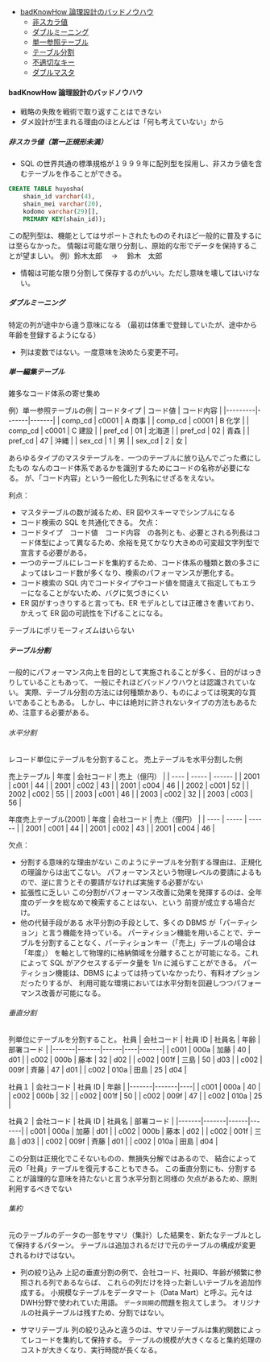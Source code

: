 <!-- TOC -->

- [badKnowHow 論理設計のバッドノウハウ](#badKnowHow論理設計のバッドノウハウ)
  - [非スカラ値](#非スカラ値)
  - [ダブルミーニング](#ダブルミーニング)
  - [単一参照テーブル](#単一参照テーブル)
  - [テーブル分割](#テーブル分割)
  - [不適切なキー](#不適切なキー)
  - [ダブルマスタ](#ダブルマスタ)

<!-- /TOC -->

#### badKnowHow 論理設計のバッドノウハウ

- 戦略の失敗を戦術で取り返すことはできない
- ダメ設計が生まれる理由のほとんどは「何も考えていない」から

##### 非スカラ値（第一正規形未満）

- SQL の世界共通の標準規格が１９９９年に配列型を採用し、非スカラ値を含むテーブルを作ることができる。

```SQL
CREATE TABLE huyosha(
    shain_id varchar(4),
    shain_mei varchar(20),
    kodomo varchar(29)[],
    PRIMARY KEY(shain_id));
```

この配列型は、機能としてはサポートされたもののそれほど一般的に普及するには至らなかった。
情報は可能な限り分割し、原始的な形でデータを保持することが望ましい。
例）鈴木太郎　 → 　鈴木　太郎

- 情報は可能な限り分割して保存するのがいい。ただし意味を壊してはいけない。

##### ダブルミーニング

特定の列が途中から違う意味になる
（最初は体重で登録していたが、途中から年齢を登録するようになる）

- 列は変数ではない。一度意味を決めたら変更不可。

##### 単一編集テーブル

雑多なコード体系の寄せ集め

例）単一参照テーブルの例
| コードタイプ | コード値 | コード内容 |
|---------|-------|-------|
| comp_cd | c0001 | A 商事 |
| comp_cd | c0001 | B 化学 |
| comp_cd | c0001 | C 建設 |
| pref_cd | 01 | 北海道 |
| pref_cd | 02 | 青森 |
| pref_cd | 47 | 沖縄 |
| sex_cd | 1 | 男 |
| sex_cd | 2 | 女 |

あらゆるタイプのマスタテーブルを、一つのテーブルに放り込んでごった煮にしたもの
なんのコード体系であるかを識別するためにコードの名称が必要になる。
が、「コード内容」という一般化した列名にせざるをえない。

利点：

- マスタテーブルの数が減るため、ER 図やスキーマでシンプルになる
- コード検索の SQL を共通化できる。
  欠点：
- コードタイプ　コード値　コード内容　の各列とも、必要とされる列長はコード体型によって異なるため、余裕を見てかなり大きめの可変超文字列型で宣言する必要がある。
- 一つのテーブルにレコードを集約するため、コード体系の種類と数の多さによってはレコード数が多くなり、検索のパフォーマンスが悪化する。
- コード検索の SQL 内でコードタイプやコード値を間違えて指定してもエラーになることがないため、バグに気づきにくい
- ER 図がすっきりすると言っても、ER モデルとしては正確さを書いており、かえって ER 図の可読性を下げることになる。

テーブルにポリモーフィズムはいらない

##### テーブル分割

一般的にパフォーマンス向上を目的として実施されることが多く、目的がはっきりしていることもあって、
一般にそれほどバッドノウハウとは認識されていない。
実際、テーブル分割の方法には何種類かあり、ものによっては現実的な買いであることもある。
しかし、中には絶対に許されないタイプの方法もあるため、注意する必要がある。

###### 水平分割

レコード単位にテーブルを分割すること。
売上テーブルを水平分割した例

売上テーブル
| 年度 | 会社コード | 売上（億円） |
| ---- | ----- | ------ |
| 2001 | c001 | 44 |
| 2001 | c002 | 43 |
| 2001 | c004 | 46 |
| 2002 | c001 | 52 |
| 2002 | c002 | 55 |
| 2003 | c001 | 46 |
| 2003 | c002 | 32 |
| 2003 | c003 | 56 |

年度売上テーブル(2001)
| 年度 | 会社コード | 売上（億円） |
| ---- | ----- | ------ |
| 2001 | c001 | 44 |
| 2001 | c002 | 43 |
| 2001 | c004 | 46 |

欠点：

- 分割する意味的な理由がない
  このようにテーブルを分割する理由は、正規化の理論からは出てこない。
  パフォーマンスという物理レベルの要請によるもので、逆に言うとその要請がなければ実施する必要がない
- 拡張性に乏しい
  この分割がパフォーマンス改善に効果を発揮するのは、全年度のデータを総なめで検索することはない、という
  前提が成立する場合だけ。
- 他の代替手段がある
  水平分割の手段として、多くの DBMS が「パーティション」と言う機能を持っている。
  パーティション機能を用いることで、テーブルを分割することなく、パーティションキー（「売上」テーブルの場合は「年度」）
  を軸として物理的に格納領域を分離することが可能になる。これによって SQL がアクセスするデータ量を 1/n に減らすことができる。
  パーティション機能は、DBMS によっては持っていなかったり、有料オプションだったりするが、
  利用可能な環境においては水平分割を回避しつつパフォーマンス改善が可能になる。

###### 垂直分割

列単位にテーブルを分割すること。
社員
| 会社コード | 社員 ID | 社員名 | 年齢 | 部署コード |
|-------|-------|------|----|-------|
| c001  | 000a  | 加藤  | 40 | d01   |
| c002  | 000b  | 藤本  | 32 | d02   |
| c002  | 001f  | 三島  | 50 | d03   |
| c002  | 009f  | 斉藤  | 47 | d01   |
| c002  | 010a  | 田島  | 25 | d04   |

社員１
| 会社コード | 社員 ID | 年齢 |
|-------|-------|----|
| c001  | 000a  | 40 |
| c002  | 000b  | 32 |
| c002  | 001f  | 50 |
| c002  | 009f  | 47 |
| c002  | 010a  | 25 |

社員２
| 会社コード | 社員 ID | 社員名 | 部署コード |
|-------|-------|------|-------|
| c001  | 000a  | 加藤  | d01   |
| c002  | 000b  | 藤本  | d02   |
| c002  | 001f  | 三島  | d03   |
| c002  | 009f  | 斉藤  | d01   |
| c002  | 010a  | 田島  | d04   |

この分割は正規化でこそないものの、無損失分解ではあるので、
結合によって元の「社員」テーブルを復元することもできる。
この垂直分割にも、分割することが論理的な意味を持たないと言う水平分割と同様の
欠点があるため、原則利用するべきでない

###### 集約

元のテーブルのデータの一部をサマリ（集計）した結果を、新たなテーブルとして保持するパターン。
テーブルは追加されるだけで元のテーブルの構成が変更されるわけではない。

* 列の絞り込み
上記の垂直分割の例で、会社コード、社員ID、年齢が頻繁に参照される列であるならば、
これらの列だけを持った新しいテーブルを追加作成する。
小規模なテーブルをデータマート（Data Mart）と呼ぶ。元々はDWH分野で使われていた用語。
`データ同期`の問題を抱えてしまう。
オリジナルの社員テーブルは残すため、分割ではない。

* サマリテーブル
列の絞り込みと違うのは、サマリテーブルは集約関数によってレコードを集約して保持する。
テーブルの規模が大きくなると集約処理のコストが大きくなり、実行時間が長くなる。